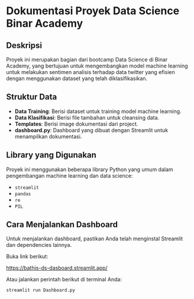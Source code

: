 # Dokumentasi Proyek Data Science Binar Academy

## Deskripsi
Proyek ini merupakan bagian dari bootcamp Data Science di Binar Academy, yang bertujuan untuk mengembangkan model machine learning untuk melakukan sentimen analisis terhadap data twitter yang efisien dengan menggunakan dataset yang telah diklasifikasikan.

## Struktur Data
- **Data Training**: Berisi dataset untuk training model machine learning.
- **Data Klasifikasi**: Berisi file tambahan untuk cleansing data.
- **Templates**: Berisi image dokumentasi dari project.
- **dashboard.py**: Dashboard yang dibuat dengan Streamlit untuk menampilkan dokumentasi.

## Library yang Digunakan
Proyek ini menggunakan beberapa library Python yang umum dalam pengembangan machine learning dan data science:
- `streamlit`
- `pandas`
- `re`
- `PIL`

## Cara Menjalankan Dashboard
Untuk menjalankan dashboard, pastikan Anda telah menginstal Streamlit dan dependencies lainnya.

Buka link berikut:

https://bathis-ds-dasboard.streamlit.app/

Atau jalankan perintah berikut di terminal Anda:
```bash
streamlit run Dashboard.py
```
